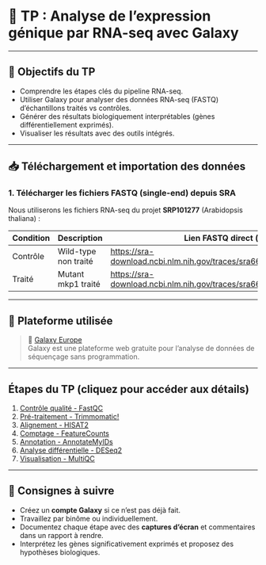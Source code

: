 # 🧬 TP : Analyse de l’expression génique par RNA-seq avec Galaxy

---

## 🎯 Objectifs du TP

- Comprendre les étapes clés du pipeline RNA-seq.
- Utiliser Galaxy pour analyser des données RNA-seq (FASTQ) d’échantillons traités vs contrôles.
- Générer des résultats biologiquement interprétables (gènes différentiellement exprimés).
- Visualiser les résultats avec des outils intégrés.

---


## 📥 Téléchargement et importation des données

### 1. Télécharger les fichiers FASTQ (single-end) depuis SRA

Nous utiliserons les fichiers RNA-seq du projet **SRP101277** (Arabidopsis thaliana) :  

| Condition | Description            | Lien FASTQ direct (clique droit → copier l'adresse) |
|-----------|------------------------|-----------------------------------------------------|
| Contrôle  | Wild-type non traité   | https://sra-download.ncbi.nlm.nih.gov/traces/sra66/SRR/005419/SRR5309277/SRR5309277.fastq.gz |
| Traité    | Mutant mkp1 traité     | https://sra-download.ncbi.nlm.nih.gov/traces/sra66/SRR/005419/SRR5309278/SRR5309278.fastq.gz |

---

## 🧰 Plateforme utilisée

> 🔗 [Galaxy Europe](https://usegalaxy.eu)  
Galaxy est une plateforme web gratuite pour l’analyse de données de séquençage sans programmation.

---

## Étapes du TP (cliquez pour accéder aux détails)

1. [Contrôle qualité - FastQC](./1-fastqc.md)  
2. [Pré-traitement - Trimmomatic!](./2-trim-galore.md)  
3. [Alignement - HISAT2](./3-hisat2.md)  
4. [Comptage - FeatureCounts](./4-featurecounts.md)
5. [Annotation - AnnotateMyIDs](./5-AnnotateMyIDs.md)
6. [Analyse différentielle - DESeq2](./5-deseq2.md)  
7. [Visualisation - MultiQC](./6-visualisation.md)


---

## 📝 Consignes à suivre

- Créez un **compte Galaxy** si ce n’est pas déjà fait.
- Travaillez par binôme ou individuellement.
- Documentez chaque étape avec des **captures d’écran** et commentaires dans un rapport à rendre.
- Interprétez les gènes significativement exprimés et proposez des hypothèses biologiques.


